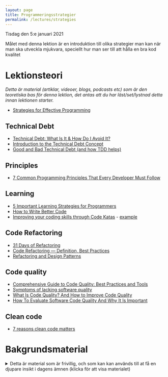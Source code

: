 ```yaml
---
layout: page
title: Programmeringsstrategier
permalink: /lectures/strategies
---
```


Tisdag den 5:e januari 2021

Målet med denna lektion är en introduktion till olika strategier man kan när man ska utveckla mjukvara, speciellt hur man ser till att hålla en bra kod kvalitet

# Lektionsteori
*Detta är material (artiklar, videoer, blogs, podcasts etc) som är den teoretiska bas för denna lektion, det antas att du har läst/set/lystnad detta innan lektionen starter.*

* [Strategies for Effective Programming ](https://nestedsoftware.com/2018/07/09/strategies-for-effective-programming-21lc.36488.html)

## Technical Debt
* [Technical Debt: What Is It & How Do I Avoid It?](https://www.projectmanager.com/blog/what-is-technical-debt)
* [Introduction to the Technical Debt Concept](https://www.agilealliance.org/introduction-to-the-technical-debt-concept)
* [Good and Bad Technical Debt (and how TDD helps)](https://blog.crisp.se/2013/10/11/henrikkniberg/good-and-bad-technical-debt)

## Principles
* [7 Common Programming Principles That Every Developer Must Follow](https://www.geeksforgeeks.org/7-common-programming-principles-that-every-developer-must-follow/)

## Learning
* [5 Important Learning Strategies for Programmers](https://medium.com/better-programming/5-important-learning-strategies-for-programmers-cdffa94a448d)
* [How to Write Better Code](https://medium.com/@fionnachan/code-refactoring-how-to-write-better-code-d1aeab549597)
* [Improving your coding skills through Code Katas](https://engineering.salesforce.com/improving-your-coding-skills-through-code-katas-5adda85da076) - [example](https://www.youtube.com/watch?v=vX-Yym7166Y)

## Code Refactoring
* [31 Days of Refactoring](https://lostechies.com/seanchambers/2009/07/31/31-days-of-refactoring/)
* [Code Refactoring — Definition, Best Practices](https://medium.com/@softwarebrothers/code-refactoring-definition-best-practices-software-brothers-blog-9cb677e922f6)
* [Refactoring and Design Patterns](https://medium.com/pilar-2020/refactoring-and-design-patterns-77fac0c538eb)

## Code quality
* [Comprehensive Guide to Code Quality: Best Practices and Tools](https://codingsans.com/blog/code-quality)
* [Symptoms of lacking software quality](https://www.emcken.dk/programming/2021/01/06/Symptoms-of-lacking-software-quality/)
* [What Is Code Quality? And How to Improve Code Quality](https://www.perforce.com/blog/sca/what-code-quality-and-how-improve-code-quality)
* [How To Evaluate Software Code Quality And Why It Is Important](https://hackernoon.com/how-to-evaluate-software-code-quality-and-why-it-is-important-ldn3whh)

## Clean code
* [7 reasons clean code matters](https://www.pluralsight.com/blog/software-development/7-reasons-clean-code-matters)

# Bakgrundsmaterial

<details markdown="1">
<summary>Detta är material som är frivillig, och som kan kan används till at få en djupare insikt i dagens ämnen (klicka för att visa materialet)</summary>

*Oftast förklara det material bakgrunden till dagens lektionsteori, går mer på djupet med ämne eller har en annan vinkel på det samma material*

* [Understanding the Pareto Principle (The 80/20 Rule)](https://betterexplained.com/articles/understanding-the-pareto-principle-the-8020-rule/)

## Methodologies and frameworks
* DevOps (en kultur)
    * [DevOps: Breaking the Development-Operations barrier](https://www.atlassian.com/devops)
    * [How Netflix Thinks of DevOps](https://www.youtube.com/watch?v=UTKIT6STSVM)
    * [The Three Ways: The Principles Underpinning DevOps](https://itrevolution.com/the-three-ways-principles-underpinning-devops/)
    * [The Five Ideals of DevOps](https://itrevolution.com/five-ideals-of-devops/)
    * [DevOps Timeline](https://www.dotnetcurry.com/devops/1529/devops-timeline)
* Kanban
    * Wikipedia: [Kanban](https://en.wikipedia.org/wiki/Kanban_(development))
* Lean software development
    * Wikipedia: [Lean software development](https://en.wikipedia.org/wiki/Lean_software_development)
* XP - eXtreme Programming
    * Wikipedia: [Extreme programming](https://en.wikipedia.org/wiki/Extreme_programming)
* SCRUM
    * Wikipedia: [Scrum](https://en.wikipedia.org/wiki/Scrum_(software_development))
    * Large-scale Scrum (LeSS) (wikipedia): [Scrum - Large-scale Scrum](https://en.wikipedia.org/wiki/Scrum_(software_development)#Large-scale_Scrum)
* Microsoft Solutions Framework (MSF) 
    * Wikipedia: [Microsoft Solutions Framework](https://en.wikipedia.org/wiki/Microsoft_Solutions_Framework)

## Practices
* TDD
    * [30 Days of TDD: Day One – What is TDD and Why Should I Use It?](https://www.telerik.com/blogs/30-days-tdd-day-one-what-is-tdd?_ga=2.75780637.985784397.1609777173-1684349873.1609777173)
* DDD - Domain Driven Design
    * Wikipedia: [Domain-driven design](https://en.wikipedia.org/wiki/Domain-driven_design)
* BDD
    * [Determining the proper level of detail in a BDD scenario](https://stackoverflow.com/questions/55953777/determining-the-proper-level-of-detail-in-a-bdd-scenario)
    * [BDD with SpecFlow (C#/.NET)](https://school.cucumber.io/courses/bdd-with-specflow-csharp-dotnet)
    * [TestStack.BDDfy](https://github.com/TestStack/TestStack.BDDfy)
    * [Getting started with BDD using Specflow .NET Core 3.1 (C#)](https://www.youtube.com/watch?v=O5oHiBD5Lvk)
* HDD - hypothesis-driven-development
    * [How to Implement Hypothesis-Driven Development](https://www.thoughtworks.com/insights/articles/how-implement-hypothesis-driven-development)
* Privacy by design / dataprotection by design
    * [Software development with Data Protection by Design and by Default](https://www.datatilsynet.no/en/about-privacy/virksomhetenes-plikter/innebygd-personvern/data-protection-by-design-and-by-default/)
    * [How To Protect Your Users With The Privacy By Design Framework](https://www.smashingmagazine.com/2017/07/privacy-by-design-framework/)
    * EU: [Guidelines 4/2019 on Article 25 Data Protection by Design and by Default](https://edpb.europa.eu/our-work-tools/public-consultations-art-704/2019/guidelines-42019-article-25-data-protection-design_en)
    * [GDPR Developer Guide](https://lincnil.github.io/GDPR-Developer-Guide)

## Learning
* [How To Code For Beginners: All You Need to Know](https://www.bitdegree.org/tutorials/how-to-code-for-beginners/)
* [Teaching and Learning Through Code Katas](https://leanpub.com/b/codekatas) (bok)
* [Learning Test Driven Development with TDD Katas](https://www.codeproject.com/articles/886492/learning-test-driven-development-with-tdd-katas)

## Technical debt
* [Gates: Security Over Features](https://www.eweek.com/security/gates-security-over-features)
* [The Secret to Amazons Success Internal APIs](https://apievangelist.com/2012/01/12/the-secret-to-amazons-success-internal-apis/)
* [The Strategic Decisions That Caused Nokia’s Failure](https://knowledge.insead.edu/strategy/the-strategic-decisions-that-caused-nokias-failure-7766)
* [Does Technical Debt Cause Employee Turnover?](https://www.industriallogic.com/blog/technical-debt-considered/)

## Clean code
* [10 Principles for Keeping Your Programming Code Clean](https://onextrapixel.com/10-principles-for-keeping-your-programming-code-clean/)
* [7 Tips To Write Clean And Better Code in 2020](https://www.geeksforgeeks.org/7-tips-to-write-clean-and-better-code-in-2020/)
* [10 Clean Coding Techniques That Every Coder Should Know](https://blog.stoneriverelearning.com/10-clean-coding-techniques-that-every-coder-should-know/)
* [10 Clean Code Techniques That Every Coder Should Know](https://www.codingdojo.com/blog/clean-code-techniques)
* [The Boy Scout Rule in Coding](https://skilltomastery.blogspot.com/2016/08/the-boy-scout-rule-in-coding.html)
* Programming tips:
    * [#1: 6 tips I wish I knew earlier when I started to code](https://itnext.io/programming-tips-1-6-tips-i-wish-i-knew-earlier-when-i-started-to-code-504052dd88cf)
    * [#2: 6 tips to make your code clean and elegant again](https://itnext.io/programming-tips-2-6-tips-to-make-your-code-clean-and-elegant-again-c6c47458724a)
* [Software as a craft, the product of a 10-year-old development manifesto](https://qz.com/work/1371151/what-happened-to-software-craftsmanship/)
* Coding Practices: The most important ones:
    * [Part 1](https://www.dotnetcurry.com/patterns-practices/1534/important-coding-practices-part-1): Having tests that pin program behavior
    * [Part 2](https://www.dotnetcurry.com/patterns-practices/1543/important-coding-practices-part-2): Separating data and behavior + Make your data objects immutable
    * [Part 3](https://www.dotnetcurry.com/patterns-practices/important-coding-practices-part-3): Model your data accurately + Make impurities visible

## Refactoring
* [Refactoring](https://refactoring.guru/refactoring) (kurs)
* [Code refactoring techniques](https://apiumhub.com/tech-blog-barcelona/code-refactoring-techniques/)
* [31 Days of Refactoring](https://www.onlineprogrammingbooks.com/free-book-31-days-of-refactoring/) (bok)


## BDD
* [The beginner's guide to BDD (behaviour-driven development)](https://inviqa.com/blog/bdd-guide)
* [Behavior-Driven Development from scratch](https://beyondxscratch.com/2019/05/21/behavior-driven-development-from-scratch/)
* [BDD with SpecFlow (C#/.NET)](https://school.cucumber.io/courses/bdd-with-specflow-csharp-dotnet)

</details>